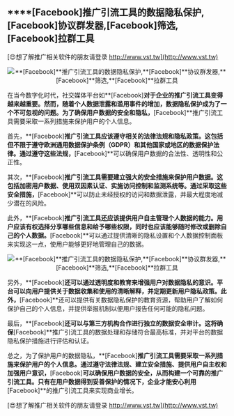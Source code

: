 ## ****[Facebook]**推广引流工具的数据隐私保护,**[Facebook]**协议群发器,**[Facebook]**筛选,**[Facebook]**拉群工具**

[😍想了解推广相关软件的朋友请登录 http://www.vst.tw](http://www.vst.tw)

 <center><img src="https://vst.tw/MP4/tuiguang/png/0.png" alt="**[Facebook]**推广引流工具的数据隐私保护,**[Facebook]**协议群发器,**[Facebook]**筛选,**[Facebook]**拉群工具"></center>

在当今数字化时代，社交媒体平台如**[Facebook]**对于企业的推广引流工具变得越来越重要。然而，随着个人数据泄露和滥用事件的增加，数据隐私保护成为了一个不可忽视的问题。为了确保用户数据的安全和隐私，**[Facebook]**推广引流工具需要采取一系列措施来保护用户的个人信息。

首先，**[Facebook]**推广引流工具应该遵守相关的法律法规和隐私政策。这包括但不限于遵守欧洲通用数据保护条例（GDPR）和其他国家或地区的数据保护法律。通过遵守这些法规，**[Facebook]**可以确保用户数据的合法性、透明性和公正性。

其次，**[Facebook]**推广引流工具需要建立强大的安全措施来保护用户数据。这包括加密用户数据、使用双因素认证、实施访问控制和监测系统等。通过采取这些安全措施，**[Facebook]**可以防止未经授权的访问和数据泄露，并最大程度地减少潜在的风险。

此外，**[Facebook]**推广引流工具还应该提供用户自主管理个人数据的能力。用户应该有权选择分享哪些信息和给予哪些权限，同时也应该能够随时修改或删除自己的个人数据。**[Facebook]**可以通过提供清晰的隐私设置和个人数据控制面板来实现这一点，使用户能够更好地管理自己的数据。

 <center><img src="https://vst.tw/MP4/tuiguang/png/8.png" alt="**[Facebook]**推广引流工具的数据隐私保护,**[Facebook]**协议群发器,**[Facebook]**筛选,**[Facebook]**拉群工具"></center>

另外，**[Facebook]**还可以通过透明度和教育来增强用户对数据隐私的意识。平台可以向用户提供关于数据收集和使用的清晰解释，并定期更新用户隐私政策。此外，**[Facebook]**还可以提供有关数据隐私保护的教育资源，帮助用户了解如何保护自己的个人信息，并提供举报机制以便用户报告任何可能的隐私问题。

最后，**[Facebook]**还可以与第三方机构合作进行独立的数据安全审计。这将确保**[Facebook]**推广引流工具的数据处理和存储符合最高标准，并对平台的数据隐私保护措施进行评估和认证。

总之，为了保护用户的数据隐私，**[Facebook]**推广引流工具需要采取一系列措施来保护用户的个人信息。通过遵守法律法规、建立安全措施、提供用户自主权和加强用户意识，**[Facebook]**可以确保用户数据的安全，从而构建一个可靠的推广引流工具。只有在用户数据得到妥善保护的情况下，企业才能安心利用**[Facebook]**的推广引流工具来实现商业增长。

[😍想了解推广相关软件的朋友请登录 http://www.vst.tw](http://www.vst.tw)



